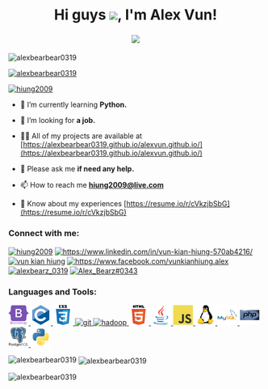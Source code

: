 <h1 align="center">Hi guys <img src="https://media.giphy.com/media/hvRJCLFzcasrR4ia7z/giphy.gif" width="28">, I'm Alex Vun!</h1>
<h3 align="center">  
  <a href="https://github.com/AlexBearBear0319"><img src="https://readme-typing-svg.herokuapp.com?size=18&duration=6000&color=24DDF7&width=600&height=100&lines=A+IT+fresh+graduate+student+from+Malaysia.;Starting+to+discover+and+gain+experience%2C+knowledge+%26+skills."> </a></h3>

<p align="left"> <img src="https://komarev.com/ghpvc/?username=alexbearbear0319&label=Profile%20views&color=0e75b6&style=flat" alt="alexbearbear0319" /> </p>

<p align="left"> <a href="https://github.com/ryo-ma/github-profile-trophy"><img src="https://github-profile-trophy.vercel.app/?username=alexbearbear0319" alt="alexbearbear0319" /></a> </p>

<p align="left"> <a href="https://twitter.com/hiung2009" target="blank"><img src="https://img.shields.io/twitter/follow/hiung2009?logo=twitter&style=for-the-badge" alt="hiung2009" /></a> </p>

- 🌱 I’m currently learning **Python.**

- 🧳 I’m looking for **a job.**

- 👨‍💻 All of my projects are available at [https://alexbearbear0319.github.io/alexvun.github.io/](https://alexbearbear0319.github.io/alexvun.github.io/)

- 💬 Please ask me **if need any help.**

- 📫 How to reach me **hiung2009@live.com**

- 📄 Know about my experiences [https://resume.io/r/cVkzjbSbG](https://resume.io/r/cVkzjbSbG)

<h3 align="left">Connect with me:</h3>
<p align="left">
<a href="https://twitter.com/hiung2009" target="blank"><img align="center" src="https://raw.githubusercontent.com/rahuldkjain/github-profile-readme-generator/master/src/images/icons/Social/twitter.svg" alt="hiung2009" height="30" width="40" /></a>
<a href="https://linkedin.com/in/https://www.linkedin.com/in/vun-kian-hiung-570ab4216/" target="blank"><img align="center" src="https://raw.githubusercontent.com/rahuldkjain/github-profile-readme-generator/master/src/images/icons/Social/linked-in-alt.svg" alt="https://www.linkedin.com/in/vun-kian-hiung-570ab4216/" height="30" width="40" /></a>
<a href="https://stackoverflow.com/users/vun kian hiung" target="blank"><img align="center" src="https://raw.githubusercontent.com/rahuldkjain/github-profile-readme-generator/master/src/images/icons/Social/stack-overflow.svg" alt="vun kian hiung" height="30" width="40" /></a>
<a href="https://fb.com/https://www.facebook.com/vunkianhiung.alex" target="blank"><img align="center" src="https://raw.githubusercontent.com/rahuldkjain/github-profile-readme-generator/master/src/images/icons/Social/facebook.svg" alt="https://www.facebook.com/vunkianhiung.alex" height="30" width="40" /></a>
<a href="https://instagram.com/alexbearz_0319" target="blank"><img align="center" src="https://raw.githubusercontent.com/rahuldkjain/github-profile-readme-generator/master/src/images/icons/Social/instagram.svg" alt="alexbearz_0319" height="30" width="40" /></a>
<a href="https://discord.gg/Alex_Bearz#0343" target="blank"><img align="center" src="https://raw.githubusercontent.com/rahuldkjain/github-profile-readme-generator/master/src/images/icons/Social/discord.svg" alt="Alex_Bearz#0343" height="30" width="40" /></a>
</p>

<h3 align="left">Languages and Tools:</h3>
<p align="left"> <a href="https://getbootstrap.com" target="_blank" rel="noreferrer"> <img src="https://raw.githubusercontent.com/devicons/devicon/master/icons/bootstrap/bootstrap-plain-wordmark.svg" alt="bootstrap" width="40" height="40"/> </a> <a href="https://www.cprogramming.com/" target="_blank" rel="noreferrer"> <img src="https://raw.githubusercontent.com/devicons/devicon/master/icons/c/c-original.svg" alt="c" width="40" height="40"/> </a> <a href="https://www.w3schools.com/css/" target="_blank" rel="noreferrer"> <img src="https://raw.githubusercontent.com/devicons/devicon/master/icons/css3/css3-original-wordmark.svg" alt="css3" width="40" height="40"/> </a> <a href="https://git-scm.com/" target="_blank" rel="noreferrer"> <img src="https://www.vectorlogo.zone/logos/git-scm/git-scm-icon.svg" alt="git" width="40" height="40"/> </a> <a href="https://hadoop.apache.org/" target="_blank" rel="noreferrer"> <img src="https://www.vectorlogo.zone/logos/apache_hadoop/apache_hadoop-icon.svg" alt="hadoop" width="40" height="40"/> </a> <a href="https://www.w3.org/html/" target="_blank" rel="noreferrer"> <img src="https://raw.githubusercontent.com/devicons/devicon/master/icons/html5/html5-original-wordmark.svg" alt="html5" width="40" height="40"/> </a> <a href="https://www.java.com" target="_blank" rel="noreferrer"> <img src="https://raw.githubusercontent.com/devicons/devicon/master/icons/java/java-original.svg" alt="java" width="40" height="40"/> </a> <a href="https://developer.mozilla.org/en-US/docs/Web/JavaScript" target="_blank" rel="noreferrer"> <img src="https://raw.githubusercontent.com/devicons/devicon/master/icons/javascript/javascript-original.svg" alt="javascript" width="40" height="40"/> </a> <a href="https://www.linux.org/" target="_blank" rel="noreferrer"> <img src="https://raw.githubusercontent.com/devicons/devicon/master/icons/linux/linux-original.svg" alt="linux" width="40" height="40"/> </a> <a href="https://www.mysql.com/" target="_blank" rel="noreferrer"> <img src="https://raw.githubusercontent.com/devicons/devicon/master/icons/mysql/mysql-original-wordmark.svg" alt="mysql" width="40" height="40"/> </a> <a href="https://www.php.net" target="_blank" rel="noreferrer"> <img src="https://raw.githubusercontent.com/devicons/devicon/master/icons/php/php-original.svg" alt="php" width="40" height="40"/> </a> <a href="https://www.postgresql.org" target="_blank" rel="noreferrer"> <img src="https://raw.githubusercontent.com/devicons/devicon/master/icons/postgresql/postgresql-original-wordmark.svg" alt="postgresql" width="40" height="40"/> </a> <a href="https://www.python.org" target="_blank" rel="noreferrer"> <img src="https://raw.githubusercontent.com/devicons/devicon/master/icons/python/python-original.svg" alt="python" width="40" height="40"/> </a> </p>

<p><img align="left" src="https://github-readme-stats.vercel.app/api/top-langs?username=alexbearbear0319&show_icons=true&locale=en&layout=compact" alt="alexbearbear0319" /></p>

<p>&nbsp;<img align="center" src="https://github-readme-stats.vercel.app/api?username=alexbearbear0319&show_icons=true&locale=en" alt="alexbearbear0319" /></p>

<p><img align="center" src="https://github-readme-streak-stats.herokuapp.com/?user=alexbearbear0319&" alt="alexbearbear0319" /></p>
